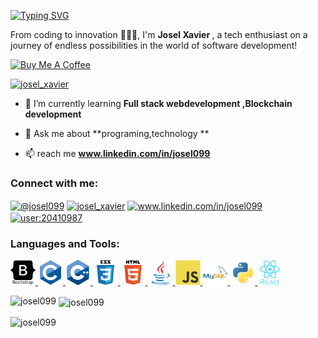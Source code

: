 <a href="https://git.io/typing-svg"><img src="https://readme-typing-svg.demolab.com?font=Fira+Code&pause=500&width=435&lines=Hi+there++!+%F0%9F%91%8B%F0%9F%8F%BC" alt="Typing SVG" /></a>

<p>From coding to innovation 🧑🏽‍💻, I'm <b>Josel Xavier </b> ,  a tech enthusiast on a journey of endless possibilities in the world of software development!</p>

<a href="https://www.buymeacoffee.com/Josel" target="_blank"><img src="https://cdn.buymeacoffee.com/buttons/default-orange.png" alt="Buy Me A Coffee" height="41" width="174"></a>

<p align="left"> <a href="https://twitter.com/josel_xavier" ><img src="https://img.shields.io/twitter/follow/josel_xavier?logo=twitter&style=for-the-badge" alt="josel_xavier" /></a> </p>

- 🌱 I’m currently learning **Full stack webdevelopment ,Blockchain development**

- 💬 Ask me about **programing,technology **

- 📫  reach me **www.linkedin.com/in/josel099**

<h3 align="left">Connect with me:</h3>
<p align="left">
<a href="https://dev.to/@josel099" target="blank"><img align="center" src="https://raw.githubusercontent.com/rahuldkjain/github-profile-readme-generator/master/src/images/icons/Social/devto.svg" alt="@josel099" height="30" width="40" /></a>
<a href="https://twitter.com/josel_xavier" target="blank"><img align="center" src="https://raw.githubusercontent.com/rahuldkjain/github-profile-readme-generator/master/src/images/icons/Social/twitter.svg" alt="josel_xavier" height="30" width="40" /></a>
<a href="https://linkedin.com/in/www.linkedin.com/in/josel099" target="blank"><img align="center" src="https://raw.githubusercontent.com/rahuldkjain/github-profile-readme-generator/master/src/images/icons/Social/linked-in-alt.svg" alt="www.linkedin.com/in/josel099" height="30" width="40" /></a>
<a href="https://stackoverflow.com/users/user:20410987" target="blank"><img align="center" src="https://raw.githubusercontent.com/rahuldkjain/github-profile-readme-generator/master/src/images/icons/Social/stack-overflow.svg" alt="user:20410987" height="30" width="40" /></a>
</p>

<h3 align="left">Languages and Tools:</h3>
<p align="left"> <a href="https://getbootstrap.com" target="_blank" rel="noreferrer"> <img src="https://raw.githubusercontent.com/devicons/devicon/master/icons/bootstrap/bootstrap-plain-wordmark.svg" alt="bootstrap" width="40" height="40"/> </a> <a href="https://www.cprogramming.com/" target="_blank" rel="noreferrer"> <img src="https://raw.githubusercontent.com/devicons/devicon/master/icons/c/c-original.svg" alt="c" width="40" height="40"/> </a> <a href="https://www.w3schools.com/cpp/" target="_blank" rel="noreferrer"> <img src="https://raw.githubusercontent.com/devicons/devicon/master/icons/cplusplus/cplusplus-original.svg" alt="cplusplus" width="40" height="40"/> </a> <a href="https://www.w3schools.com/css/" target="_blank" rel="noreferrer"> <img src="https://raw.githubusercontent.com/devicons/devicon/master/icons/css3/css3-original-wordmark.svg" alt="css3" width="40" height="40"/> </a> <a href="https://www.w3.org/html/" target="_blank" rel="noreferrer"> <img src="https://raw.githubusercontent.com/devicons/devicon/master/icons/html5/html5-original-wordmark.svg" alt="html5" width="40" height="40"/> </a> <a href="https://www.java.com" target="_blank" rel="noreferrer"> <img src="https://raw.githubusercontent.com/devicons/devicon/master/icons/java/java-original.svg" alt="java" width="40" height="40"/> </a> <a href="https://developer.mozilla.org/en-US/docs/Web/JavaScript" target="_blank" rel="noreferrer"> <img src="https://raw.githubusercontent.com/devicons/devicon/master/icons/javascript/javascript-original.svg" alt="javascript" width="40" height="40"/> </a> <a href="https://www.mysql.com/" target="_blank" rel="noreferrer"> <img src="https://raw.githubusercontent.com/devicons/devicon/master/icons/mysql/mysql-original-wordmark.svg" alt="mysql" width="40" height="40"/> </a> <a href="https://www.python.org" target="_blank" rel="noreferrer"> <img src="https://raw.githubusercontent.com/devicons/devicon/master/icons/python/python-original.svg" alt="python" width="40" height="40"/> </a> <a href="https://reactjs.org/" target="_blank" rel="noreferrer"> <img src="https://raw.githubusercontent.com/devicons/devicon/master/icons/react/react-original-wordmark.svg" alt="react" width="40" height="40"/> </a> </p>

<p><img align="left" src="https://github-readme-stats.vercel.app/api/top-langs?username=josel099&show_icons=true&locale=en&layout=compact" alt="josel099" /></p>

<p>&nbsp;<img align="center" src="https://github-readme-stats.vercel.app/api?username=josel099&show_icons=true&locale=en" alt="josel099" /></p>

<p><img align="center" src="https://github-readme-streak-stats.herokuapp.com/?user=josel099&" alt="josel099" /></p>

